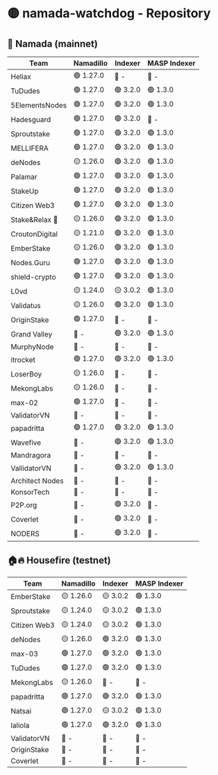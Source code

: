 # 🟡 namada-watchdog - Repository

## 🚀 Namada (mainnet)

| Team | Namadillo | Indexer | MASP Indexer |
|-|-|-|-|
| Heliax | 🟢 1.27.0 | 🔴 - | 🔴 - |
| TuDudes | 🟢 1.27.0 | 🟢 3.2.0 | 🟢 1.3.0 |
| 5ElementsNodes | 🟢 1.27.0 | 🟢 3.2.0 | 🟢 1.3.0 |
| Hadesguard | 🟢 1.27.0 | 🟢 3.2.0 | 🔴 - |
| Sproutstake | 🟢 1.27.0 | 🟢 3.2.0 | 🟢 1.3.0 |
| MELLIFERA | 🟢 1.27.0 | 🟢 3.2.0 | 🟢 1.3.0 |
| deNodes | 🟡 1.26.0 | 🟢 3.2.0 | 🟢 1.3.0 |
| Palamar | 🟢 1.27.0 | 🟢 3.2.0 | 🟢 1.3.0 |
| StakeUp | 🟢 1.27.0 | 🟢 3.2.0 | 🟢 1.3.0 |
| Citizen Web3 | 🟢 1.27.0 | 🟢 3.2.0 | 🟢 1.3.0 |
| Stake&Relax 🦥 | 🟡 1.26.0 | 🟢 3.2.0 | 🟢 1.3.0 |
| CroutonDigital | 🟡 1.21.0 | 🟢 3.2.0 | 🟢 1.3.0 |
| EmberStake | 🟡 1.26.0 | 🟢 3.2.0 | 🟢 1.3.0 |
| Nodes.Guru | 🟢 1.27.0 | 🟢 3.2.0 | 🟢 1.3.0 |
| shield-crypto | 🟢 1.27.0 | 🟢 3.2.0 | 🟢 1.3.0 |
| L0vd | 🟡 1.24.0 | 🟡 3.0.2 | 🟢 1.3.0 |
| Validatus | 🟡 1.26.0 | 🟢 3.2.0 | 🟢 1.3.0 |
| OriginStake | 🟢 1.27.0 | 🔴 - | 🔴 - |
| Grand Valley | 🔴 - | 🟢 3.2.0 | 🟢 1.3.0 |
| MurphyNode | 🔴 - | 🔴 - | 🔴 - |
| itrocket | 🟢 1.27.0 | 🟢 3.2.0 | 🟢 1.3.0 |
| LoserBoy | 🟡 1.26.0 | 🔴 - | 🔴 - |
| MekongLabs | 🟡 1.26.0 | 🔴 - | 🔴 - |
| max-02 | 🟢 1.27.0 | 🔴 - | 🔴 - |
| ValidatorVN | 🔴 - | 🔴 - | 🔴 - |
| papadritta | 🟢 1.27.0 | 🟢 3.2.0 | 🟢 1.3.0 |
| Wavefive | 🔴 - | 🟢 3.2.0 | 🟢 1.3.0 |
| Mandragora | 🔴 - | 🔴 - | 🔴 - |
| VallidatorVN | 🔴 - | 🟢 3.2.0 | 🟢 1.3.0 |
| Architect Nodes | 🔴 - | 🔴 - | 🔴 - |
| KonsorTech | 🔴 - | 🔴 - | 🔴 - |
| P2P.org | 🔴 - | 🟢 3.2.0 | 🔴 - |
| Coverlet | 🔴 - | 🟢 3.2.0 | 🔴 - |
| NODERS | 🔴 - | 🟢 3.2.0 | 🔴 - |

## 🏠🔥 Housefire (testnet)

| Team | Namadillo | Indexer | MASP Indexer |
|-|-|-|-|
| EmberStake | 🟡 1.26.0 | 🟡 3.0.2 | 🟢 1.3.0 |
| Sproutstake | 🟡 1.24.0 | 🟡 3.0.2 | 🟢 1.3.0 |
| Citizen Web3 | 🟡 1.24.0 | 🟡 3.0.2 | 🟢 1.3.0 |
| deNodes | 🟡 1.26.0 | 🟢 3.2.0 | 🟢 1.3.0 |
| max-03 | 🟢 1.27.0 | 🟢 3.2.0 | 🟢 1.3.0 |
| TuDudes | 🟢 1.27.0 | 🟢 3.2.0 | 🟢 1.3.0 |
| MekongLabs | 🟡 1.26.0 | 🔴 - | 🔴 - |
| papadritta | 🟢 1.27.0 | 🟢 3.2.0 | 🟢 1.3.0 |
| Natsai | 🟢 1.27.0 | 🟡 3.0.2 | 🟢 1.3.0 |
| laliola | 🟢 1.27.0 | 🟢 3.2.0 | 🟢 1.3.0 |
| ValidatorVN | 🔴 - | 🔴 - | 🔴 - |
| OriginStake | 🔴 - | 🔴 - | 🔴 - |
| Coverlet | 🔴 - | 🔴 - | 🔴 - |

